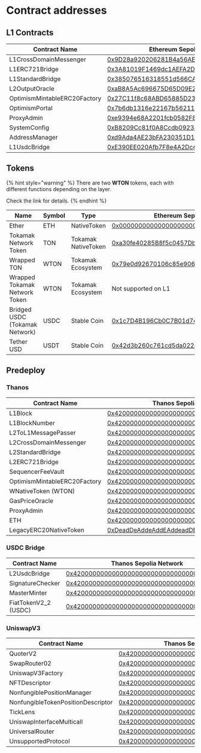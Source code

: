 # Contract addresses

## L1 Contracts

<table><thead><tr><th width="311">Contract Name</th><th>Ethereum Sepolia Network</th></tr></thead><tbody><tr><td>L1CrossDomainMessenger</td><td><a href="https://sepolia.etherscan.io/address/0x9D28a920206281B4a56AEf8bC1c515Cc4C656d3f#code">0x9D28a920206281B4a56AEf8bC1c515Cc4C656d3f</a></td></tr><tr><td>L1ERC721Bridge</td><td><a href="https://sepolia.etherscan.io/address/0x3A81019F1469dc1AEFA2D6bBd8F76296C9601C6A">0x3A81019F1469dc1AEFA2D6bBd8F76296C9601C6A</a></td></tr><tr><td>L1StandardBridge</td><td><a href="https://sepolia.etherscan.io/address/0x385076516318551d566CAaE5EC59c23fe09cbF65">0x385076516318551d566CAaE5EC59c23fe09cbF65</a></td></tr><tr><td>L2OutputOracle</td><td><a href="https://sepolia.etherscan.io/address/0xaB8A5Ac696675D65D09E24C2876Aa8a7e1Af5640">0xaB8A5Ac696675D65D09E24C2876Aa8a7e1Af5640</a></td></tr><tr><td>OptimismMintableERC20Factory</td><td><a href="https://sepolia.etherscan.io/address/0x27C11f8c68ABD65885D23a4a8862E14115335fb0">0x27C11f8c68ABD65885D23a4a8862E14115335fb0</a></td></tr><tr><td>OptimismPortal</td><td><a href="https://sepolia.etherscan.io/address/0x7b6db1316e22167b56211cDDC33431098BaBC3c2">0x7b6db1316e22167b56211cDDC33431098BaBC3c2</a></td></tr><tr><td>ProxyAdmin</td><td><a href="https://sepolia.etherscan.io/address/0xe9394e68A2201fcb0582F8881EaE8B462Dc84382">0xe9394e68A2201fcb0582F8881EaE8B462Dc84382</a></td></tr><tr><td>SystemConfig</td><td><a href="https://sepolia.etherscan.io/address/0xB8209Cc81f0A8Ccdb09238bB1313A039e6BFf741">0xB8209Cc81f0A8Ccdb09238bB1313A039e6BFf741</a></td></tr><tr><td>AddressManager</td><td><a href="https://sepolia.etherscan.io/address/0xd9Ada4AE23bFA230351D1D14a561525D77Eb15Eb">0xd9Ada4AE23bFA230351D1D14a561525D77Eb15Eb</a></td></tr><tr><td>L1UsdcBridge</td><td><a href="https://sepolia.etherscan.io/address/0xE390EE020Afb7F8e4A2Dc44a71088db2acd72CF3">0xE390EE020Afb7F8e4A2Dc44a71088db2acd72CF3</a></td></tr></tbody></table>

## Tokens

{% hint style="warning" %}
There are two **WTON** tokens, each with different functions depending on the layer.&#x20;

Check the link for details.
{% endhint %}

<table><thead><tr><th width="469">Name</th><th width="63">Symbol</th><th width="123">Type</th><th width="429">Ethereum Sepolia Network</th><th width="425">Thanos Sepolia Network</th><th data-hidden>Name</th></tr></thead><tbody><tr><td>Ether</td><td>ETH</td><td>NativeToken</td><td><a href="https://sepolia.etherscan.io/address/0x0000000000000000000000000000000000000000">0x000000000000000000000</a><a href="https://sepolia.etherscan.io/address/0x0000000000000000000000000000000000000000">0</a><a href="https://sepolia.etherscan.io/address/0x0000000000000000000000000000000000000000">000000000000000000</a></td><td><a href="https://explorer.thanos-sepolia.tokamak.network/token/0x4200000000000000000000000000000000000486">0x4200000000000000000000</a><a href="https://explorer.thanos-sepolia.tokamak.network/token/0x4200000000000000000000000000000000000486">000000000000000486</a></td><td>Ether</td></tr><tr><td>Tokamak Network Token</td><td>TON</td><td>Tokamak  NativeToken</td><td><a href="https://sepolia.etherscan.io/address/0xa30fe40285b8f5c0457dbc3b7c8a280373c40044">0xa30fe40285B8f5c0457DbC</a><a href="https://sepolia.etherscan.io/address/0xa30fe40285b8f5c0457dbc3b7c8a280373c40044">3B7C8A280373c40044</a></td><td><a href="https://explorer.thanos-sepolia.tokamak.network/address/0xDeadDeAddeAddEAddeadDEaDDEAdDeaDDeAD0000?tab=contract">0xDeadDeAddeAddEAddeadDEaDDEAdDeaDDeAD0000</a></td><td>TON</td></tr><tr><td>Wrapped TON </td><td>WTON</td><td>Tokamak  Ecosystem</td><td><a href="https://sepolia.etherscan.io/token/0x79e0d92670106c85e9067b56b8f674340dca0bbd">0x79e0d92670106c85e9067b</a><a href="https://sepolia.etherscan.io/token/0x79e0d92670106c85e9067b56b8f674340dca0bbd">56b8f674340dca0bbd</a></td><td>Not supported on L2</td><td>WTON</td></tr><tr><td>Wrapped Tokamak Network Token</td><td>WTON</td><td>Tokamak  Ecosystem</td><td>Not supported on L1</td><td><a href="https://explorer.thanos-sepolia.tokamak.network/token/0x4200000000000000000000000000000000000006">0x4200000000000000000000</a><a href="https://explorer.thanos-sepolia.tokamak.network/token/0x4200000000000000000000000000000000000006">000000000000000006</a></td><td></td></tr><tr><td>Bridged USDC (Tokamak Network)</td><td>USDC</td><td>Stable Coin</td><td><a href="https://sepolia.etherscan.io/address/0x1c7D4B196Cb0C7B01d743Fbc6116a902379C7238">0x1c7D4B196Cb0C7B01d743F</a><a href="https://sepolia.etherscan.io/address/0x1c7D4B196Cb0C7B01d743Fbc6116a902379C7238">bc6116a902379C7238</a></td><td><a href="https://explorer.thanos-sepolia.tokamak.network/address/0x4200000000000000000000000000000000000778">0x4200000000000000000000</a><a href="https://explorer.thanos-sepolia.tokamak.network/address/0x4200000000000000000000000000000000000778">000000000000000778</a></td><td>USDC</td></tr><tr><td>Tether USD</td><td>USDT</td><td>Stable Coin</td><td><a href="https://sepolia.etherscan.io/address/0x42d3b260c761cd5da022db56fe2f89c4a909b04a">0x42d3b260c761cd5da022db</a><a href="https://sepolia.etherscan.io/address/0x42d3b260c761cd5da022db56fe2f89c4a909b04a">56fe2f89c4a909b04a</a></td><td><a href="https://explorer.thanos-sepolia.tokamak.network/address/0x17db5e789eca4cd8dc45a310a4c5de45e47437ac">0x17db5e789eca4cd8dc45a3</a><a href="https://explorer.thanos-sepolia.tokamak.network/address/0x17db5e789eca4cd8dc45a310a4c5de45e47437ac">10a4c5de45e47437ac</a></td><td>USDT</td></tr></tbody></table>

## Predeploy

### Thanos

<table><thead><tr><th width="368">Contract Name</th><th width="712">Thanos Sepolia Network</th></tr></thead><tbody><tr><td>L1Block</td><td><a href="https://explorer.thanos-sepolia.tokamak.network/address/0x4200000000000000000000000000000000000015">0x4200000000000000000000000000000000000015</a></td></tr><tr><td>L1BlockNumber</td><td><a href="https://explorer.thanos-sepolia.tokamak.network/address/0x4200000000000000000000000000000000000013">0x4200000000000000000000000000000000000013</a></td></tr><tr><td>L2ToL1MessagePasser</td><td><a href="https://explorer.thanos-sepolia.tokamak.network/address/0x4200000000000000000000000000000000000016">0x4200000000000000000000000000000000000016</a></td></tr><tr><td>L2CrossDomainMessenger</td><td><a href="https://explorer.thanos-sepolia.tokamak.network/address/0x4200000000000000000000000000000000000007">0x4200000000000000000000000000000000000007</a></td></tr><tr><td>L2StandardBridge</td><td><a href="https://explorer.thanos-sepolia.tokamak.network/address/0x4200000000000000000000000000000000000010">0x4200000000000000000000000000000000000010</a></td></tr><tr><td>L2ERC721Bridge</td><td><a href="https://explorer.thanos-sepolia.tokamak.network/address/0x4200000000000000000000000000000000000014">0x4200000000000000000000000000000000000014</a></td></tr><tr><td>SequencerFeeVault</td><td><a href="https://explorer.thanos-sepolia.tokamak.network/address/0x4200000000000000000000000000000000000011">0x4200000000000000000000000000000000000011</a></td></tr><tr><td>OptimismMintableERC20Factory</td><td><a href="https://explorer.thanos-sepolia.tokamak.network/address/0x4200000000000000000000000000000000000012">0x4200000000000000000000000000000000000012</a></td></tr><tr><td>WNativeToken (WTON)</td><td><a href="https://explorer.thanos-sepolia.tokamak.network/address/0x4200000000000000000000000000000000000006">0x4200000000000000000000000000000000000006</a></td></tr><tr><td>GasPriceOracle</td><td><a href="https://explorer.thanos-sepolia.tokamak.network/address/0x420000000000000000000000000000000000000F">0x420000000000000000000000000000000000000F</a></td></tr><tr><td>ProxyAdmin</td><td><a href="https://explorer.thanos-sepolia.tokamak.network/address/0x4200000000000000000000000000000000000018">0x4200000000000000000000000000000000000018</a></td></tr><tr><td>ETH</td><td><a href="https://explorer.thanos-sepolia.tokamak.network/address/0x4200000000000000000000000000000000000486">0x4200000000000000000000000000000000000486</a></td></tr><tr><td>LegacyERC20NativeToken</td><td><a href="https://explorer.thanos-sepolia.tokamak.network/address/0xDeadDeAddeAddEAddeadDEaDDEAdDeaDDeAD0000">0xDeadDeAddeAddEAddeadDEaDDEAdDeaDDeAD0000</a></td></tr></tbody></table>

### USDC Bridge

<table><thead><tr><th width="263">Contract Name</th><th>Thanos Sepolia Network</th></tr></thead><tbody><tr><td>L2UsdcBridge</td><td><a href="https://explorer.thanos-sepolia.tokamak.network/address/0x4200000000000000000000000000000000000775">0x4200000000000000000000000000000000000775</a></td></tr><tr><td>SignatureChecker</td><td><a href="https://explorer.thanos-sepolia.tokamak.network/address/0x4200000000000000000000000000000000000776">0x4200000000000000000000000000000000000776</a></td></tr><tr><td>MasterMinter</td><td><a href="https://explorer.thanos-sepolia.tokamak.network/address/0x4200000000000000000000000000000000000777">0x4200000000000000000000000000000000000777</a></td></tr><tr><td>FiatTokenV2_2 (USDC)</td><td><a href="https://explorer.thanos-sepolia.tokamak.network/address/0x4200000000000000000000000000000000000778">0x4200000000000000000000000000000000000778</a></td></tr></tbody></table>

### UniswapV3

<table><thead><tr><th width="297">Contract Name</th><th>Thanos Sepolia Network</th></tr></thead><tbody><tr><td>QuoterV2</td><td><a href="https://explorer.thanos-sepolia.tokamak.network/address/0x4200000000000000000000000000000000000500">0x4200000000000000000000000000000000000500</a></td></tr><tr><td>SwapRouter02</td><td><a href="https://explorer.thanos-sepolia.tokamak.network/address/0x4200000000000000000000000000000000000501">0x4200000000000000000000000000000000000501</a></td></tr><tr><td>UniswapV3Factory</td><td><a href="https://explorer.thanos-sepolia.tokamak.network/address/0x4200000000000000000000000000000000000502">0x4200000000000000000000000000000000000502</a></td></tr><tr><td>NFTDescriptor</td><td><a href="https://explorer.thanos-sepolia.tokamak.network/address/0x4200000000000000000000000000000000000503">0x4200000000000000000000000000000000000503</a></td></tr><tr><td>NonfungiblePositionManager</td><td><a href="https://explorer.thanos-sepolia.tokamak.network/address/0x4200000000000000000000000000000000000504">0x4200000000000000000000000000000000000504</a></td></tr><tr><td>NonfungibleTokenPositionDescriptor</td><td><a href="https://explorer.thanos-sepolia.tokamak.network/address/0x4200000000000000000000000000000000000505">0x4200000000000000000000000000000000000505</a></td></tr><tr><td>TickLens</td><td><a href="https://explorer.thanos-sepolia.tokamak.network/address/0x4200000000000000000000000000000000000506">0x4200000000000000000000000000000000000506</a></td></tr><tr><td>UniswapInterfaceMulticall</td><td><a href="https://explorer.thanos-sepolia.tokamak.network/address/0x4200000000000000000000000000000000000507">0x4200000000000000000000000000000000000507</a></td></tr><tr><td>UniversalRouter</td><td><a href="https://explorer.thanos-sepolia.tokamak.network/address/0x4200000000000000000000000000000000000508">0x4200000000000000000000000000000000000508</a></td></tr><tr><td>UnsupportedProtocol</td><td><a href="https://explorer.thanos-sepolia.tokamak.network/address/0x4200000000000000000000000000000000000509">0x4200000000000000000000000000000000000509</a></td></tr></tbody></table>
